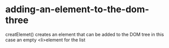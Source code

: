 # adding-an-element-to-the-dom-three
creatElemet() creates an element that can be added to the DOM tree in this case an empty &lt;li>element for the list 
